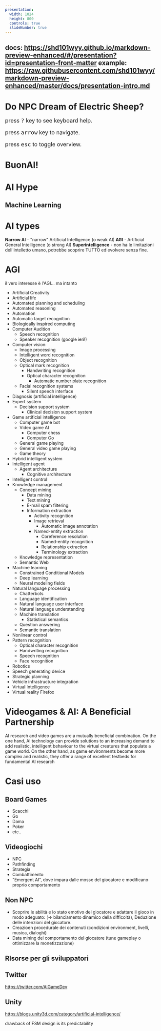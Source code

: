 ```yaml
---
presentation:
  width: 1024
  height: 800
  controls: true
  slideNumber: true
---
```

docs: https://shd101wyy.github.io/markdown-preview-enhanced/#/presentation?id=presentation-front-matter
example: https://raw.githubusercontent.com/shd101wyy/markdown-preview-enhanced/master/docs/presentation-intro.md
--
<!-- slide -->
# Do NPC Dream of Electric Sheep?

<p style="font-size: 18px;">press <kbd>?</kbd> key to see keyboard help.</p>
<p style="font-size: 18px;">press <kbd>arrow</kbd> key to navigate.</p>
<p style="font-size: 18px;">press <kbd>esc</kbd> to toggle overview.</p>

<!-- slide -->

<!-- slide -->
# BuonAI!

# AI Hype
## Machine Learning

# AI types
**Narrow AI** - "narrow" Artificial Intelligence (o weak AI)
**AGI** - Artificial General Intelligence (o strong AI)
**Superintelligence** - non ha le limitazioni dell'intelletto umano, potrebbe scoprire TUTTO ed evolvere senza fine.

# AGI
il vero interesse è l'AGI...
ma intanto

- Artificial Creativity
- Artificial life
- Automated planning and scheduling
- Automated reasoning
- Automation
- Automatic target recognition
- Biologically inspired computing
- Computer Audition
    - Speech recognition
    - Speaker recognition (google ieri!)
- Computer vision
    - Image processing
    - Intelligent word recognition
    - Object recognition
    - Optical mark recognition
        - Handwriting recognition
        - Optical character recognition
            - Automatic number plate recognition
    -  Facial recognition systems
        - Silent speech interface
- Diagnosis (artificial intelligence)
- Expert system
    - Decision support system
        - Clinical decision support system
- Game artificial intelligence
    - Computer game bot
    - Video game AI
        - Computer chess
        - Computer Go
    -    General game playing
    - General video game playing
    - Game theory
- Hybrid intelligent system
- Intelligent agent
    - Agent architecture
        - Cognitive architecture
- Intelligent control
- Knowledge management
    - Concept mining
        - Data mining
        - Text mining
        - E-mail spam filtering
        - Information extraction
            - Activity recognition
            - Image retrieval
                - Automatic image annotation
            - Named-entity extraction
                - Coreference resolution
                - Named-entity recognition
                - Relationship extraction
                - Terminology extraction
    - Knowledge representation
    - Semantic Web
- Machine learning
    - Constrained Conditional Models
    - Deep learning
    - Neural modeling fields
- Natural language processing
    - Chatterbots
    - Language identification
    - Natural language user interface
    - Natural language understanding
    - Machine translation
        - Statistical semantics
    - Question answering
    - Semantic translation
- Nonlinear control
- Pattern recognition
    - Optical character recognition
    - Handwriting recognition
    - Speech recognition
    - Face recognition
- Robotics
- Speech generating device
- Strategic planning
- Vehicle infrastructure integration
- Virtual Intelligence
- Virtual reality
FIrefox
<!-- https://en.wikipedia.org/wiki/Applications_of_artificial_intelligence -->

# Videogames & AI: A Beneficial Partnership

AI research and video games are a mutually beneficial combination. On the one hand, AI technology can provide solutions to an increasing demand to add realistic, intelligent behaviour to the virtual creatures that populate a game world. On the other hand, as game environments become more complex and realistic, they offer a range of excellent testbeds for fundamental AI research

# Casi uso

## Board Games
- Scacchi
- Go
- Dama
- Poker
- etc..

## Videogiochi
- NPC
- Pathfinding
- Strategia
- Combattimento
- "Emergent AI", dove impara dalle mosse del giocatore e modificano proprio comportamento

## Non NPC
- Scoprire le abilità e lo stato emotivo del giocatore e adattare il gioco in modo adeguato:
(-> bilanciamento dinamico della difficoltà), Deduzione delle intenzioni del giocatore.
- Creazioen procedurale dei contenuti (condizioni environment, livelli, musica, dialoghi)
- Data mining del comportamento del giocatore (tune gameplay o ottimizzare la monetizzazione)


## RIsorse per gli sviluppatori

## Twitter
https://twitter.com/AiGameDev

## Unity
https://blogs.unity3d.com/category/artificial-intelligence/

drawback of FSM design is its predictability
